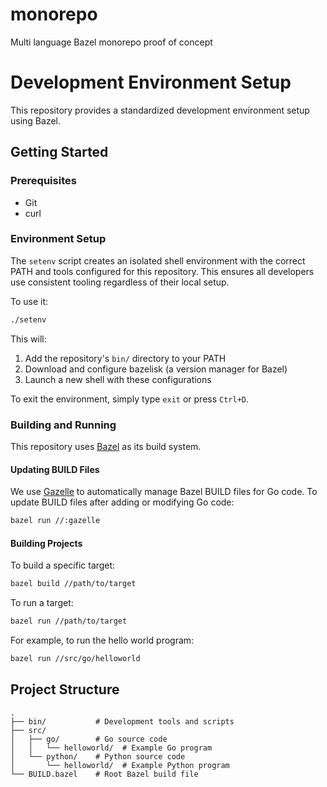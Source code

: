 # monorepo
Multi language Bazel monorepo proof of concept

# Development Environment Setup

This repository provides a standardized development environment setup using Bazel.

## Getting Started

### Prerequisites

- Git
- curl

### Environment Setup

The `setenv` script creates an isolated shell environment with the correct PATH and tools configured for this repository. This ensures all developers use consistent tooling regardless of their local setup.

To use it:

```bash
./setenv
```

This will:
1. Add the repository's `bin/` directory to your PATH
2. Download and configure bazelisk (a version manager for Bazel)
3. Launch a new shell with these configurations

To exit the environment, simply type `exit` or press `Ctrl+D`.

### Building and Running

This repository uses [Bazel](https://bazel.build/) as its build system. 

#### Updating BUILD Files

We use [Gazelle](https://github.com/bazelbuild/bazel-gazelle) to automatically manage Bazel BUILD files for Go code. To update BUILD files after adding or modifying Go code:

```bash
bazel run //:gazelle
```

#### Building Projects

To build a specific target:
```bash
bazel build //path/to/target
```

To run a target:
```bash
bazel run //path/to/target
```

For example, to run the hello world program:
```bash
bazel run //src/go/helloworld
```

## Project Structure

```
.
├── bin/           # Development tools and scripts
├── src/          
│   ├── go/        # Go source code
│   │   └── helloworld/  # Example Go program
│   └── python/    # Python source code
│       └── helloworld/  # Example Python program
└── BUILD.bazel    # Root Bazel build file
```
